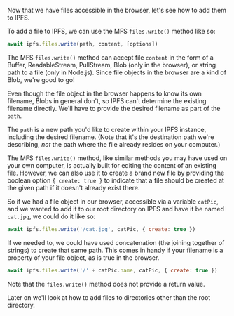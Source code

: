 Now that we have files accessible in the browser, let's see how to add them to IPFS.

To add a file to IPFS, we can use the MFS `files.write()` method like so:

```js
await ipfs.files.write(path, content, [options])
```

The MFS `files.write()` method can accept file `content` in the form of a Buffer, ReadableStream, PullStream, Blob (only in the browser), or string path to a file (only in Node.js). Since file objects in the browser are a kind of Blob, we're good to go!

Even though the file object in the browser happens to know its own filename, Blobs in general don't, so IPFS can't determine the existing filename directly. We'll have to provide the desired filename as part of the `path`.

The `path` is a new path you'd like to create within your IPFS instance, including the desired filename. (Note that it's the destination path we're describing, _not_ the path where the file already resides on your computer.)

The MFS `files.write()` method, like similar methods you may have used on your own computer, is actually built for editing the content of an existing file. However, we can also use it to create a brand new file by providing the boolean option `{ create: true }` to indicate that a file should be created at the given path if it doesn't already exist there.

So if we had a file object in our browser, accessible via a variable `catPic`, and we wanted to add it to our root directory on IPFS and have it be named `cat.jpg`, we could do it like so:

```js
await ipfs.files.write('/cat.jpg', catPic, { create: true })
```

If we needed to, we could have used concatenation (the joining together of strings) to create that same path. This comes in handy if your filename is a property of your file object, as is true in the browser.

```js
await ipfs.files.write('/' + catPic.name, catPic, { create: true })
```

Note that the `files.write()` method does not provide a return value.

Later on we'll look at how to add files to directories other than the root directory.
